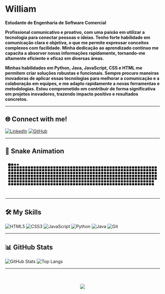 # William

**Estudante de Engenharia de Software Comercial**

**Profissional comunicativo e proativo, com uma paixão em utilizar a tecnologia para conectar pessoas e ideias. Tenho forte habilidade em comunicação clara e objetiva, o que me permite expressar conceitos complexos com facilidade. Minha dedicação ao aprendizado contínuo me capacita a absorver novas informações rapidamente, tornando-me altamente eficiente e eficaz em diversas áreas.**

**Minhas habilidades em Python, Java, JavaScript, CSS e HTML me permitem criar soluções robustas e funcionais. Sempre procuro maneiras inovadoras de aplicar essas tecnologias para melhorar a comunicação e a colaboração em equipes, e me adapto rapidamente a novas ferramentas e metodologias. Estou comprometido em contribuir de forma significativa em projetos inovadores, trazendo impacto positivo e resultados concretos.**

---
## 🌐 Connect with me!

[![LinkedIn](https://img.shields.io/badge/LinkedIn-%230077B5.svg?style=for-the-badge&logo=linkedin&logoColor=white)](https://www.linkedin.com/in/william-almeida-688b7b103/)
[![GitHub](https://img.shields.io/badge/GitHub-%23121011.svg?style=for-the-badge&logo=github&logoColor=white)](https://github.com/willmartinsss)

---
## 🐍 Snake Animation

<picture align="center">
  <source media="(prefers-color-scheme: dark)" srcset="https://raw.githubusercontent.com/mari4souza/mari4souza/output/github-contribution-grid-snake-dark.svg">
  <source media="(prefers-color-scheme: light)" srcset="https://raw.githubusercontent.com/mari4souza/mari4souza/output/github-contribution-grid-snake.svg">
  <img align="center" alt="GitHub contribution grid snake animation" src="https://raw.githubusercontent.com/mari4souza/mari4souza/output/github-contribution-grid-snake.svg">
</picture>

---
## 🛠 My Skills

![HTML5](https://img.shields.io/badge/HTML5-%23E34F26.svg?style=for-the-badge&logo=html5&logoColor=white)
![CSS3](https://img.shields.io/badge/CSS3-%231572B6.svg?style=for-the-badge&logo=css3&logoColor=white)
![JavaScript](https://img.shields.io/badge/JavaScript-%23F7DF1E.svg?style=for-the-badge&logo=javascript&logoColor=black)
![Python](https://img.shields.io/badge/Python-%233776AB.svg?style=for-the-badge&logo=python&logoColor=white)
![Java](https://img.shields.io/badge/Java-%23ED8B00.svg?style=for-the-badge&logo=java&logoColor=white)
![Git](https://img.shields.io/badge/Git-%23F05033.svg?style=for-the-badge&logo=git&logoColor=white)

---
## 📊 GitHub Stats

![GitHub Stats](https://github-readme-stats.vercel.app/api?username=willmartinsss&show_icons=true&theme=dark)
![Top Langs](https://github-readme-stats.vercel.app/api/top-langs/?username=willmartinsss&layout=compact&theme=dark)

---

<h1 align="center">
<img src="https://readme-typing-svg.herokuapp.com/?font=Righteous&size=35&center=true&vCenter=true&width=500&height=70&duration=4000&lines=obrigado+pela+visita!;" />
</h1>


